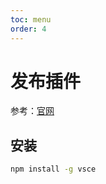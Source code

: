 ```yaml
---
toc: menu
order: 4
---
```


# 发布插件

参考：[官网](https://code.visualstudio.com/api/working-with-extensions/publishing-extension)

## 安装

```bash
npm install -g vsce
```

